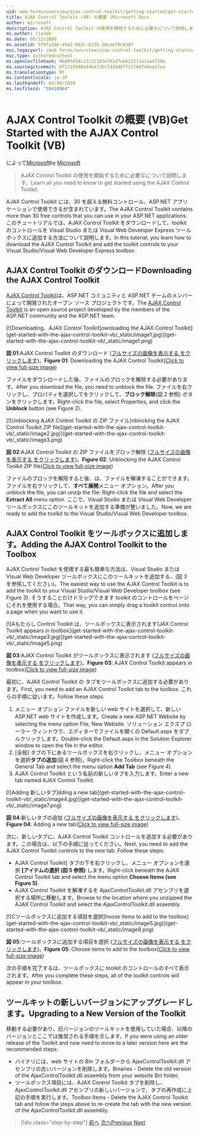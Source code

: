 ```yaml
---
uid: web-forms/overview/ajax-control-toolkit/getting-started/get-started-with-the-ajax-control-toolkit-vb
title: AJAX Control Toolkit (VB) の概要 |Microsoft Docs
author: microsoft
description: AJAX Control Toolkit の使用を開始するために必要なについて説明します。
ms.author: riande
ms.date: 05/12/2009
ms.assetid: 9f8fa166-49a2-402c-b236-20caef0c658f
msc.legacyurl: /web-forms/overview/ajax-control-toolkit/getting-started/get-started-with-the-ajax-control-toolkit-vb
msc.type: authoredcontent
ms.openlocfilehash: 0b00fd5dc12c21183ef61d7ebb23211a1aa4719e
ms.sourcegitcommit: 0f1119340e4464720cfd16d0ff15764746ea1fea
ms.translationtype: MT
ms.contentlocale: ja-JP
ms.lasthandoff: 04/09/2019
ms.locfileid: "59418964"
---
```

# <a name="get-started-with-the-ajax-control-toolkit-vb"></a><span data-ttu-id="7ace3-103">AJAX Control Toolkit の概要 (VB)</span><span class="sxs-lookup"><span data-stu-id="7ace3-103">Get Started with the AJAX Control Toolkit (VB)</span></span>

<span data-ttu-id="7ace3-104">によって[Microsoft](https://github.com/microsoft)</span><span class="sxs-lookup"><span data-stu-id="7ace3-104">by [Microsoft](https://github.com/microsoft)</span></span>

> <span data-ttu-id="7ace3-105">AJAX Control Toolkit の使用を開始するために必要なについて説明します。</span><span class="sxs-lookup"><span data-stu-id="7ace3-105">Learn all you need to know to get started using the AJAX Control Toolkit.</span></span>


<span data-ttu-id="7ace3-106">AJAX Control Toolkit には、30 を超える無料コントロール、ASP.NET アプリケーションで使用できるが含まれています。</span><span class="sxs-lookup"><span data-stu-id="7ace3-106">The AJAX Control Toolkit contains more than 30 free controls that you can use in your ASP.NET applications.</span></span> <span data-ttu-id="7ace3-107">このチュートリアルでは、AJAX Control Toolkit をダウンロードして、toolkit のコントロールを Visual Studio または Visual Web Developer Express ツールボックスに追加する方法について説明します。</span><span class="sxs-lookup"><span data-stu-id="7ace3-107">In this tutorial, you learn how to download the AJAX Control Toolkit and add the toolkit controls to your Visual Studio/Visual Web Developer Express toolbox.</span></span>

## <a name="downloading-the-ajax-control-toolkit"></a><span data-ttu-id="7ace3-108">AJAX Control Toolkit のダウンロード</span><span class="sxs-lookup"><span data-stu-id="7ace3-108">Downloading the AJAX Control Toolkit</span></span>

<span data-ttu-id="7ace3-109">[AJAX Control Toolkit](http://devexpress.com/act)は、ASP.NET コミュニティと ASP.NET チームのメンバーによって開発されたオープン ソース プロジェクトです。</span><span class="sxs-lookup"><span data-stu-id="7ace3-109">The [AJAX Control Toolkit](http://devexpress.com/act) is an open source project developed by the members of the ASP.NET community and the ASP.NET team.</span></span>


[![D<span data-ttu-id="7ace3-110">ownloading、AJAX Control Toolkit]</span><span class="sxs-lookup"><span data-stu-id="7ace3-110">ownloading the AJAX Control Toolkit]</span></span>(get-started-with-the-ajax-control-toolkit-vb/_static/image1.jpg)](get-started-with-the-ajax-control-toolkit-vb/_static/image1.png)

<span data-ttu-id="7ace3-111">**図 01**:AJAX Control Toolkit のダウンロード ([フルサイズの画像を表示する をクリックします](get-started-with-the-ajax-control-toolkit-vb/_static/image2.png))。</span><span class="sxs-lookup"><span data-stu-id="7ace3-111">**Figure 01**: Downloading the AJAX Control Toolkit([Click to view full-size image](get-started-with-the-ajax-control-toolkit-vb/_static/image2.png))</span></span>


<span data-ttu-id="7ace3-112">ファイルをダウンロードした後、ファイルのブロックを解除する必要があります。</span><span class="sxs-lookup"><span data-stu-id="7ace3-112">After you download the file, you need to unblock the file.</span></span> <span data-ttu-id="7ace3-113">ファイルを右クリックし、プロパティを選択してをクリックして、**ブロック解除**(図 2 参照) ボタンをクリックします。</span><span class="sxs-lookup"><span data-stu-id="7ace3-113">Right-click the file, select Properties, and click the **Unblock** button (see Figure 2).</span></span>


[![U<span data-ttu-id="7ace3-114">nblocking AJAX Control Toolkit の ZIP ファイル]</span><span class="sxs-lookup"><span data-stu-id="7ace3-114">nblocking the AJAX Control Toolkit ZIP file]</span></span>(get-started-with-the-ajax-control-toolkit-vb/_static/image2.jpg)](get-started-with-the-ajax-control-toolkit-vb/_static/image3.png)

<span data-ttu-id="7ace3-115">**図 02**:AJAX Control Toolkit の ZIP ファイルをブロック解除 ([フルサイズの画像を表示する をクリックします](get-started-with-the-ajax-control-toolkit-vb/_static/image4.png))。</span><span class="sxs-lookup"><span data-stu-id="7ace3-115">**Figure 02**: Unblocking the AJAX Control Toolkit ZIP file([Click to view full-size image](get-started-with-the-ajax-control-toolkit-vb/_static/image4.png))</span></span>


<span data-ttu-id="7ace3-116">ファイルのブロックを解除すると後、は、ファイルを解凍することができます。ファイルを右クリックして、**すべて展開**メニュー オプション。</span><span class="sxs-lookup"><span data-stu-id="7ace3-116">After you unblock the file, you can unzip the file: Right-click the file and select the **Extract All** menu option.</span></span> <span data-ttu-id="7ace3-117">ここで、Visual Studio または Visual Web Developer ツールボックスにこのツールキットを追加する準備が整いました。</span><span class="sxs-lookup"><span data-stu-id="7ace3-117">Now, we are ready to add the toolkit to the Visual Studio/Visual Web Developer toolbox.</span></span>

## <a name="adding-the-ajax-control-toolkit-to-the-toolbox"></a><span data-ttu-id="7ace3-118">AJAX Control Toolkit をツールボックスに追加します。</span><span class="sxs-lookup"><span data-stu-id="7ace3-118">Adding the AJAX Control Toolkit to the Toolbox</span></span>

<span data-ttu-id="7ace3-119">AJAX Control Toolkit を使用する最も簡単な方法は、Visual Studio または Visual Web Developer ツールボックスにこのツールキットを追加する、(図 3 を参照してください)。</span><span class="sxs-lookup"><span data-stu-id="7ace3-119">The easiest way to use the AJAX Control Toolkit is to add the toolkit to your Visual Studio/Visual Web Developer toolbox (see Figure 3).</span></span> <span data-ttu-id="7ace3-120">そうすることだけドラッグできます toolkit のコントロールをページにそれを使用する場合。</span><span class="sxs-lookup"><span data-stu-id="7ace3-120">That way, you can simply drag a toolkit control onto a page when you want to use it.</span></span>


[![A<span data-ttu-id="7ace3-121">もたらし Control Toolkit は、ツールボックスに表示されます]</span><span class="sxs-lookup"><span data-stu-id="7ace3-121">JAX Control Toolkit appears in toolbox]</span></span>(get-started-with-the-ajax-control-toolkit-vb/_static/image3.jpg)](get-started-with-the-ajax-control-toolkit-vb/_static/image5.png)

<span data-ttu-id="7ace3-122">**図 03**:AJAX Control Toolkit がツールボックスに表示されます ([フルサイズの画像を表示する をクリックします](get-started-with-the-ajax-control-toolkit-vb/_static/image6.png))。</span><span class="sxs-lookup"><span data-stu-id="7ace3-122">**Figure 03**: AJAX Control Toolkit appears in toolbox([Click to view full-size image](get-started-with-the-ajax-control-toolkit-vb/_static/image6.png))</span></span>


<span data-ttu-id="7ace3-123">最初に、AJAX Control Toolkit の タブをツールボックスに追加する必要があります。</span><span class="sxs-lookup"><span data-stu-id="7ace3-123">First, you need to add an AJAX Control Toolkit tab to the toolbox.</span></span> <span data-ttu-id="7ace3-124">これらの手順に従います。</span><span class="sxs-lookup"><span data-stu-id="7ace3-124">Follow these steps.</span></span>

1. <span data-ttu-id="7ace3-125">メニュー オプション ファイルを新しい web サイトを選択して、新しい ASP.NET web サイトを作成します。</span><span class="sxs-lookup"><span data-stu-id="7ace3-125">Create a new ASP.NET Website by selecting the menu option File, New Website.</span></span> <span data-ttu-id="7ace3-126">ソリューション エクスプ ローラー ウィンドウで、エディターでファイルを開くの Default.aspx をダブルクリックします。</span><span class="sxs-lookup"><span data-stu-id="7ace3-126">Double-click the Default.aspx in the Solution Explorer window to open the file in the editor.</span></span>
2. <span data-ttu-id="7ace3-127">[全般] タブの下にあるツールボックスを右クリックし、メニュー オプションを選択**タブの追加**(図 4 参照)。</span><span class="sxs-lookup"><span data-stu-id="7ace3-127">Right-click the Toolbox beneath the General Tab and select the menu option **Add Tab** (see Figure 4).</span></span>
3. <span data-ttu-id="7ace3-128">AJAX Control Toolkit という名前の新しいタブを入力します。</span><span class="sxs-lookup"><span data-stu-id="7ace3-128">Enter a new tab named AJAX Control Toolkit.</span></span>


[![A<span data-ttu-id="7ace3-129">dding 新しいタブ]</span><span class="sxs-lookup"><span data-stu-id="7ace3-129">dding a new tab]</span></span>(get-started-with-the-ajax-control-toolkit-vb/_static/image4.jpg)](get-started-with-the-ajax-control-toolkit-vb/_static/image7.png)

<span data-ttu-id="7ace3-130">**図 04**:新しいタブの追加 ([フルサイズの画像を表示する をクリックします](get-started-with-the-ajax-control-toolkit-vb/_static/image8.png))。</span><span class="sxs-lookup"><span data-stu-id="7ace3-130">**Figure 04**: Adding a new tab([Click to view full-size image](get-started-with-the-ajax-control-toolkit-vb/_static/image8.png))</span></span>


<span data-ttu-id="7ace3-131">次に、新しいタブに、AJAX Control Toolkit コントロールを追加する必要があります。この場合は、以下の手順に従ってください。</span><span class="sxs-lookup"><span data-stu-id="7ace3-131">Next, you need to add the AJAX Control Toolkit controls to the new tab. Follow these steps:</span></span>

- <span data-ttu-id="7ace3-132">AJAX Control Toolkit] タブの下を右クリックし、メニュー オプションを選択 **[アイテムの選択 (図 5 参照)** します。</span><span class="sxs-lookup"><span data-stu-id="7ace3-132">Right-click beneath the AJAX Control Toolkit tab and select the menu option **Choose Items (see Figure 5)**.</span></span>
- <span data-ttu-id="7ace3-133">AJAX Control Toolkit を解凍するを AjaxControlToolkit.dll アセンブリを選択する場所に移動します。</span><span class="sxs-lookup"><span data-stu-id="7ace3-133">Browse to the location where you unzipped the AJAX Control Toolkit and select the AjaxControlToolkit.dll assembly.</span></span>


[![C<span data-ttu-id="7ace3-134">ツールボックスに追加する項目を選択]</span><span class="sxs-lookup"><span data-stu-id="7ace3-134">hoose items to add to the toolbox]</span></span>(get-started-with-the-ajax-control-toolkit-vb/_static/image5.jpg)](get-started-with-the-ajax-control-toolkit-vb/_static/image9.png)

<span data-ttu-id="7ace3-135">**図 05**:ツールボックスに追加する項目を選択 ([フルサイズの画像を表示する をクリックします](get-started-with-the-ajax-control-toolkit-vb/_static/image10.png))。</span><span class="sxs-lookup"><span data-stu-id="7ace3-135">**Figure 05**: Choose items to add to the toolbox([Click to view full-size image](get-started-with-the-ajax-control-toolkit-vb/_static/image10.png))</span></span>


<span data-ttu-id="7ace3-136">次の手順を完了するは、ツールボックスに toolkit のコントロールのすべて表示されます。</span><span class="sxs-lookup"><span data-stu-id="7ace3-136">After you complete these steps, all of the toolkit controls will appear in your toolbox.</span></span>

## <a name="upgrading-to-a-new-version-of-the-toolkit"></a><span data-ttu-id="7ace3-137">ツールキットの新しいバージョンにアップグレードします。</span><span class="sxs-lookup"><span data-stu-id="7ace3-137">Upgrading to a New Version of the Toolkit</span></span>

<span data-ttu-id="7ace3-138">移動する必要があり、旧バージョンのツールキットを使用していた場合、以降のバージョンとここでは推奨される手順を示します。</span><span class="sxs-lookup"><span data-stu-id="7ace3-138">If you were using an older release of the Toolkit and now need to move to a later version here are the recommended steps:</span></span>

- <span data-ttu-id="7ace3-139">バイナリには、web サイトの Bin フォルダーから AjaxControlToolkit.dll アセンブリの古いバージョンを削除します。</span><span class="sxs-lookup"><span data-stu-id="7ace3-139">Binaries - Delete the old version of the AjaxControlToolkit.dll assembly from your website Bin folder.</span></span>
- <span data-ttu-id="7ace3-140">ツールボックス項目には、AJAX Control Toolkit タブを削除し、AjaxControlToolkit.dll アセンブリの新しいバージョンで、タブの再作成に上記の手順を実行します。</span><span class="sxs-lookup"><span data-stu-id="7ace3-140">Toolbox Items - Delete the AJAX Control Toolkit tab and follow the steps above to re-create the tab with the new version of the AjaxControlToolkit.dll assembly.</span></span>

> [!div class="step-by-step"]
> <span data-ttu-id="7ace3-141">[前へ](creating-a-custom-ajax-control-toolkit-control-extender-cs.md)
> [次へ](using-ajax-control-toolkit-controls-and-control-extenders-vb.md)</span><span class="sxs-lookup"><span data-stu-id="7ace3-141">[Previous](creating-a-custom-ajax-control-toolkit-control-extender-cs.md)
[Next](using-ajax-control-toolkit-controls-and-control-extenders-vb.md)</span></span>
